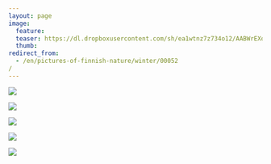 ```yaml
---
layout: page
image:
  feature:
  teaser: https://dl.dropboxusercontent.com/sh/ea1wtnz7z734o12/AABWrEXoIymV1AnEQ9XSt9DKa/luontokuvat/talvi/3/DS44359_-245px.jpg
  thumb:
redirect_from:
  - /en/pictures-of-finnish-nature/winter/00052/
---
```


[![](https://dl.dropboxusercontent.com/sh/ea1wtnz7z734o12/AAAzFoF6yf59qC1CPTK6QU8la/luontokuvat/talvi/3/DS44340-800px.jpg)](https://dl.dropboxusercontent.com/sh/ea1wtnz7z734o12/AAAjvjXiRDXq0-H70WQMTT_ua/luontokuvat/talvi/3/DS44340.jpg)

[![](https://dl.dropboxusercontent.com/sh/ea1wtnz7z734o12/AAAf4quvatfyUaE6t9aQnJNca/luontokuvat/talvi/3/DS44342-800px.jpg)](https://dl.dropboxusercontent.com/sh/ea1wtnz7z734o12/AAAqXCczO9O0bO5w1lK8r924a/luontokuvat/talvi/3/DS44342.jpg)

[![](https://dl.dropboxusercontent.com/sh/ea1wtnz7z734o12/AADZCmFJkQ4WEq1MhHxnt-8Fa/luontokuvat/talvi/3/DS44367-800px.jpg)](https://dl.dropboxusercontent.com/sh/ea1wtnz7z734o12/AABEj0ON40awjZWZ5v6IhqPxa/luontokuvat/talvi/3/DS44367.jpg)

[![](https://dl.dropboxusercontent.com/sh/ea1wtnz7z734o12/AADhHh-W1NctKc0NR7G-VbOPa/luontokuvat/talvi/3/DS44358-800px.jpg)](https://dl.dropboxusercontent.com/sh/ea1wtnz7z734o12/AAB_HvXgrQH8TT0iY76j1kHVa/luontokuvat/talvi/3/DS44358.jpg)

[![](https://dl.dropboxusercontent.com/sh/ea1wtnz7z734o12/AADeyiNCGswkUCJAr4JqOOOoa/luontokuvat/talvi/3/DS44359-800px.jpg)](https://dl.dropboxusercontent.com/sh/ea1wtnz7z734o12/AADG63QglqPw8DQzasP3yTZya/luontokuvat/talvi/3/DS44359.jpg)
